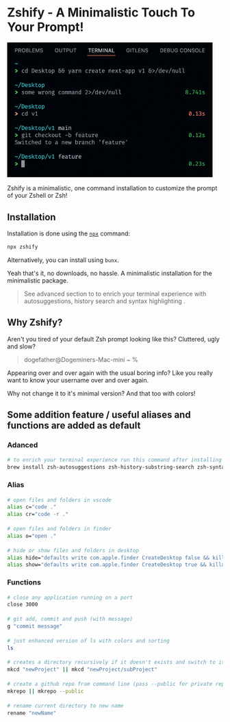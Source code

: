 # Zshify - A Minimalistic Touch To Your Prompt!

<img src="https://raw.githubusercontent.com/nrjdalal/zshify/master/zshify.png" width="480">

Zshify is a minimalistic, one command installation to customize the prompt of your Zshell or Zsh!

## Installation

Installation is done using the [`npx`](https://docs.npmjs.com/getting-started/installing-npm-packages-locally) command:

```zsh
npx zshify
```

Alternatively, you can install using `bunx`.

Yeah that's it, no downloads, no hassle. A minimalistic installation for the minimalistic package.

> See advanced section to to enrich your terminal experience with autosuggestions, history search and syntax highlighting .

## Why Zshify?

Aren't you tired of your default Zsh prompt looking like this? Cluttered, ugly and slow?

> dogefather@Dogeminers-Mac-mini ~ %

Appearing over and over again with the usual boring info? Like you really want to know your username over and over again.

Why not change it to it's minimal version? And that too with colors!

## Some addition feature / useful aliases and functions are added as default

### Adanced

```sh
# to enrich your terminal experience run this command after installing brew
brew install zsh-autosuggestions zsh-history-substring-search zsh-syntax-highlighting
```

### Alias

```sh
# open files and folders in vscode
alias c="code ."
alias cr="code -r ."

# open files and folders in finder
alias o="open ."

# hide or show files and folders in desktop
alias hide="defaults write com.apple.finder CreateDesktop false && killall Finder"
alias show="defaults write com.apple.finder CreateDesktop true && killall Finder"
```

### Functions

```sh
# close any application running on a port
close 3000

# git add, commit and push (with message)
g "commit message"

# just enhanced version of ls with colors and sorting
ls

# creates a directory recursively if it doesn't exists and switch to it
mkcd "newProject" || mkcd "newProject/subProject"

# create a github repo from command line (pass --public for private repo)
mkrepo || mkrepo --public

# rename current directory to new name
rename "newName"
```
